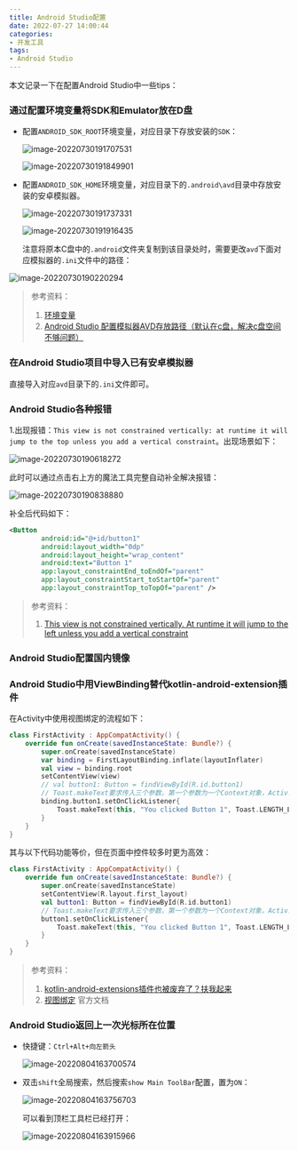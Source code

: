```yaml
---
title: Android Studio配置
date: 2022-07-27 14:00:44
categories:
- 开发工具
tags:
- Android Studio
---
```


本文记录一下在配置Android Studio中一些tips：

<!--more-->

### 通过配置环境变量将SDK和Emulator放在D盘

- 配置`ANDROID_SDK_ROOT`环境变量，对应目录下存放安装的`SDK`：

  ![image-20220730191707531](https://raw.githubusercontent.com/Tom89757/ImageHost/main/hexo/image-20220730191707531.png)

  ![image-20220730191849901](https://raw.githubusercontent.com/Tom89757/ImageHost/main/hexo/image-20220730191849901.png)

  

- 配置`ANDROID_SDK_HOME`环境变量，对应目录下的`.android\avd`目录中存放安装的安卓模拟器。

  ![image-20220730191737331](https://raw.githubusercontent.com/Tom89757/ImageHost/main/hexo/image-20220730191737331.png)

  ![image-20220730191916435](https://raw.githubusercontent.com/Tom89757/ImageHost/main/hexo/image-20220730191916435.png)

  注意将原本C盘中的`.android`文件夹复制到该目录处时，需要更改`avd`下面对应模拟器的`.ini`文件中的路径：

![image-20220730190220294](https://raw.githubusercontent.com/Tom89757/ImageHost/main/hexo/image-20220730190220294.png)

> 参考资料：
>
> 1. [环境变量](https://developer.android.com/studio/command-line/variables?hl=zh-cn)
> 2. [Android Studio 配置模拟器AVD存放路径（默认在c盘，解决c盘空间不够问题）](https://blog.51cto.com/u_15307523/3133953)

### 在Android Studio项目中导入已有安卓模拟器

直接导入对应`avd`目录下的`.ini`文件即可。

### Android Studio各种报错

1.出现报错：`This view is not constrained vertically: at runtime it will jump to the top unless you add a vertical constraint`。出现场景如下：

![image-20220730190618272](https://raw.githubusercontent.com/Tom89757/ImageHost/main/hexo/image-20220730190618272.png)

此时可以通过点击右上方的魔法工具完整自动补全解决报错：

![image-20220730190838880](https://raw.githubusercontent.com/Tom89757/ImageHost/main/hexo/image-20220730190838880.png)

补全后代码如下：

```xml
<Button
        android:id="@+id/button1"
        android:layout_width="0dp"
        android:layout_height="wrap_content"
        android:text="Button 1"
        app:layout_constraintEnd_toEndOf="parent"
        app:layout_constraintStart_toStartOf="parent"
        app:layout_constraintTop_toTopOf="parent" />
```

> 参考资料：
>
> 1. [This view is not constrained vertically. At runtime it will jump to the left unless you add a vertical constraint](https://stackoverflow.com/questions/37859613/this-view-is-not-constrained-vertically-at-runtime-it-will-jump-to-the-left-unl)

### Android Studio配置国内镜像

### Android Studio中用ViewBinding替代kotlin-android-extension插件

在Activity中使用视图绑定的流程如下：

```kotlin
class FirstActivity : AppCompatActivity() {
    override fun onCreate(savedInstanceState: Bundle?) {
        super.onCreate(savedInstanceState)
        var binding = FirstLayoutBinding.inflate(layoutInflater)
        val view = binding.root
        setContentView(view)
        // val button1: Button = findViewById(R.id.button1)
        // Toast.makeText要求传入三个参数，第一个参数为一个Context对象，Activity本身就是一个Context对象，因此传入this即可；第二个参数为显示的文本；第三个参数为显示时长
        binding.button1.setOnClickListener{
            Toast.makeText(this, "You clicked Button 1", Toast.LENGTH_LONG).show()
        }
    }
}
```

其与以下代码功能等价，但在页面中控件较多时更为高效：

```kotlin
class FirstActivity : AppCompatActivity() {
    override fun onCreate(savedInstanceState: Bundle?) {
        super.onCreate(savedInstanceState)
        setContentView(R.layout.first_layout)
        val button1: Button = findViewById(R.id.button1)
        // Toast.makeText要求传入三个参数，第一个参数为一个Context对象，Activity本身就是一个Context对象，因此传入this即可；第二个参数为显示的文本；第三个参数为显示时长
        button1.setOnClickListener{
            Toast.makeText(this, "You clicked Button 1", Toast.LENGTH_LONG).show()
        }
    }
}
```

> 参考资料：
>
> 1. [kotlin-android-extensions插件也被废弃了？扶我起来](https://blog.csdn.net/guolin_blog/article/details/113089706)
> 2. [视图绑定](https://developer.android.com/topic/libraries/view-binding) 官方文档

### Android Studio返回上一次光标所在位置

- 快捷键：`Ctrl+Alt+向左箭头`

  ![image-20220804163700574](https://raw.githubusercontent.com/Tom89757/ImageHost/main/hexo/image-20220804163700574.png)

- 双击`shift`全局搜索，然后搜索`show Main ToolBar`配置，置为`ON`：

  ![image-20220804163756703](https://raw.githubusercontent.com/Tom89757/ImageHost/main/hexo/image-20220804163756703.png)

  可以看到顶栏工具栏已经打开：

  ![image-20220804163915966](https://raw.githubusercontent.com/Tom89757/ImageHost/main/hexo/image-20220804163915966.png)























